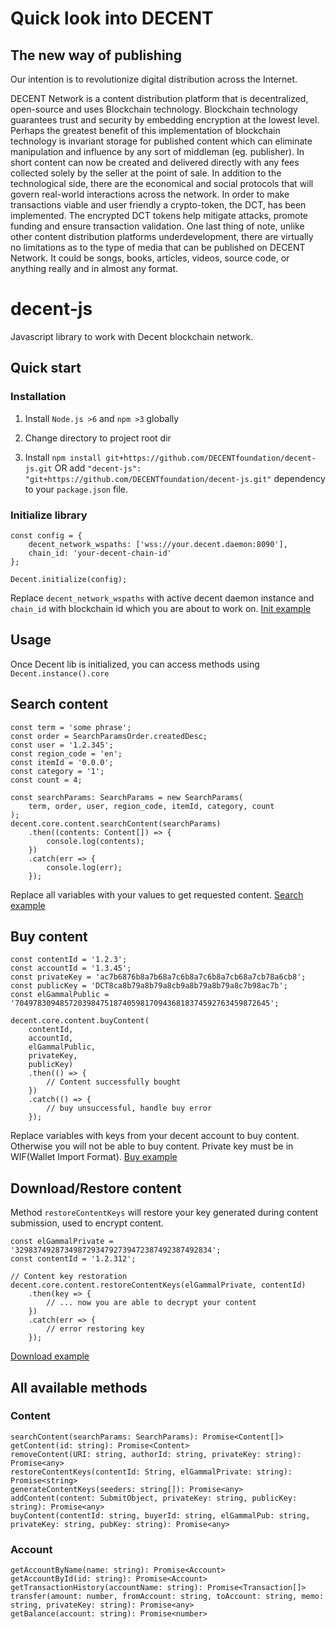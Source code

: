 # Quick look into DECENT

## The new way of publishing

 Our intention is to revolutionize digital distribution across the Internet.

 DECENT Network is a content distribution platform that is decentralized,
 open-source and uses Blockchain technology. Blockchain technology guarantees
 trust and security by embedding encryption at the lowest level.
 Perhaps the greatest benefit of this implementation of blockchain technology
 is invariant storage for published content which can eliminate manipulation
 and influence by any sort of middleman (eg. publisher). In short content can
 now be created and delivered directly with any fees collected solely by
 the seller at the point of sale. In addition to the technological side,
 there are the economical and social protocols that will govern real-world
 interactions across the network. In order to make transactions viable and
 user friendly a crypto-token, the DCT, has been implemented. The encrypted
 DCT tokens help mitigate attacks, promote funding and ensure transaction
 validation. One last thing of note, unlike other content distribution platforms
 underdevelopment, there are virtually no limitations as to the type of media that
 can be published on DECENT Network. It could be songs, books, articles, videos,
 source code, or anything really and in almost any format.


# decent-js

Javascript library to work with Decent blockchain network.


## Quick start

### Installation

 1. Install `Node.js >6` and `npm >3` globally
 
 2. Change directory to project root dir
 
 3. Install `npm install git+https://github.com/DECENTfoundation/decent-js.git` OR 
 add `"decent-js": "git+https://github.com/DECENTfoundation/decent-js.git"` dependency to your `package.json` file.
 
### Initialize library

    const config = {
        decent_network_wspaths: ['wss://your.decent.daemon:8090'],
        chain_id: 'your-decent-chain-id'
    };
    
    Decent.initialize(config);
    
Replace `decent_network_wspaths` with active decent daemon instance and `chain_id` with blockchain id which
you are about to work on.
[Init example](https://github.com/DECENTfoundation/decent-js/tree/master/examples/Init)

## Usage

Once Decent lib is initialized, you can access methods using `Decent.instance().core`

## Search content
    
    const term = 'some phrase';
    const order = SearchParamsOrder.createdDesc;
    const user = '1.2.345';
    const region_code = 'en';
    const itemId = '0.0.0';
    const category = '1';
    const count = 4;
    
    const searchParams: SearchParams = new SearchParams(
        term, order, user, region_code, itemId, category, count
    );
    decent.core.content.searchContent(searchParams)
        .then((contents: Content[]) => {
            console.log(contents);
        })
        .catch(err => {
            console.log(err);
        });

Replace all variables with your values to get requested content.
[Search example](https://github.com/DECENTfoundation/decent-js/tree/master/examples/SearchContent)


## Buy content

    const contentId = '1.2.3';
    const accountId = '1.3.45';
    const privateKey = 'ac7b6876b8a7b68a7c6b8a7c6b8a7cb68a7cb78a6cb8';
    const publicKey = 'DCT8ca8b79a8b79a8cb9a8b79a8b79a8c7b98ac7b';
    const elGammalPublic = '704978309485720398475187405981709436818374592763459872645';
    
    decent.core.content.buyContent(
        contentId,
        accountId,
        elGammalPublic,
        privateKey,
        publicKey)
        .then(() => {
            // Content successfully bought
        })
        .catch(() => {
            // buy unsuccessful, handle buy error
        });
       
Replace variables with keys from your decent account to buy content. Otherwise you will not be 
able to buy content. Private key must be in WIF(Wallet Import Format).
[Buy example](https://github.com/DECENTfoundation/decent-js/tree/master/examples/BuyContent)

## Download/Restore content 
Method `restoreContentKeys` will restore your key generated during content submission, used to encrypt content. 

    const elGammalPrivate = '32983749287349872934792739472387492387492834';
    const contentId = '1.2.312';
    
    // Content key restoration
    decent.core.content.restoreContentKeys(elGammalPrivate, contentId)
        .then(key => {
            // ... now you are able to decrypt your content
        })
        .catch(err => {
            // error restoring key
        });
        
[Download example](https://github.com/DECENTfoundation/decent-js/tree/master/examples/DownloadContent)


## All available methods

### Content

    searchContent(searchParams: SearchParams): Promise<Content[]> 
    getContent(id: string): Promise<Content> 
    removeContent(URI: string, authorId: string, privateKey: string): Promise<any> 
    restoreContentKeys(contentId: String, elGammalPrivate: string): Promise<string> 
    generateContentKeys(seeders: string[]): Promise<any> 
    addContent(content: SubmitObject, privateKey: string, publicKey: string): Promise<any> 
    buyContent(contentId: string, buyerId: string, elGammalPub: string, privateKey: string, pubKey: string): Promise<any> 
    
### Account

    getAccountByName(name: string): Promise<Account> 
    getAccountById(id: string): Promise<Account> 
    getTransactionHistory(accountName: string): Promise<Transaction[]> 
    transfer(amount: number, fromAccount: string, toAccount: string, memo: string, privateKey: string): Promise<any> 
    getBalance(account: string): Promise<number> 
